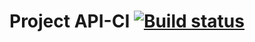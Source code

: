 # Project API-CI [![Build status](https://ci.appveyor.com/api/projects/status/hvyawheltldn4qsa?svg=true)](https://ci.appveyor.com/project/cubemarin/api-ci)